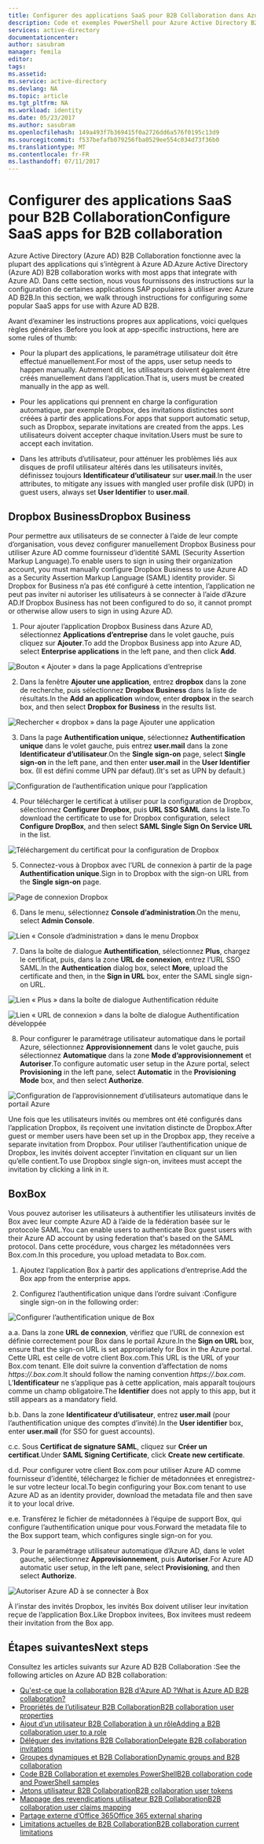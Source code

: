 ```yaml
---
title: Configurer des applications SaaS pour B2B Collaboration dans Azure Active Directory | Microsoft Docs
description: Code et exemples PowerShell pour Azure Active Directory B2B Collaboration
services: active-directory
documentationcenter: 
author: sasubram
manager: femila
editor: 
tags: 
ms.assetid: 
ms.service: active-directory
ms.devlang: NA
ms.topic: article
ms.tgt_pltfrm: NA
ms.workload: identity
ms.date: 05/23/2017
ms.author: sasubram
ms.openlocfilehash: 149a493f7b369415f0a2726dd6a576f0195c13d9
ms.sourcegitcommit: f537befafb079256fba0529ee554c034d73f36b0
ms.translationtype: MT
ms.contentlocale: fr-FR
ms.lasthandoff: 07/11/2017
---
```

# <a name="configure-saas-apps-for-b2b-collaboration"></a><span data-ttu-id="a9f49-103">Configurer des applications SaaS pour B2B Collaboration</span><span class="sxs-lookup"><span data-stu-id="a9f49-103">Configure SaaS apps for B2B collaboration</span></span>

<span data-ttu-id="a9f49-104">Azure Active Directory (Azure AD) B2B Collaboration fonctionne avec la plupart des applications qui s’intègrent à Azure AD.</span><span class="sxs-lookup"><span data-stu-id="a9f49-104">Azure Active Directory (Azure AD) B2B collaboration works with most apps that integrate with Azure AD.</span></span> <span data-ttu-id="a9f49-105">Dans cette section, nous vous fournissons des instructions sur la configuration de certaines applications SAP populaires à utiliser avec Azure AD B2B.</span><span class="sxs-lookup"><span data-stu-id="a9f49-105">In this section, we walk through instructions for configuring some popular SaaS apps for use with Azure AD B2B.</span></span>

<span data-ttu-id="a9f49-106">Avant d’examiner les instructions propres aux applications, voici quelques règles générales :</span><span class="sxs-lookup"><span data-stu-id="a9f49-106">Before you look at app-specific instructions, here are some rules of thumb:</span></span>

* <span data-ttu-id="a9f49-107">Pour la plupart des applications, le paramétrage utilisateur doit être effectué manuellement.</span><span class="sxs-lookup"><span data-stu-id="a9f49-107">For most of the apps, user setup needs to happen manually.</span></span> <span data-ttu-id="a9f49-108">Autrement dit, les utilisateurs doivent également être créés manuellement dans l’application.</span><span class="sxs-lookup"><span data-stu-id="a9f49-108">That is, users must be created manually in the app as well.</span></span>

* <span data-ttu-id="a9f49-109">Pour les applications qui prennent en charge la configuration automatique, par exemple Dropbox, des invitations distinctes sont créées à partir des applications.</span><span class="sxs-lookup"><span data-stu-id="a9f49-109">For apps that support automatic setup, such as Dropbox, separate invitations are created from the apps.</span></span> <span data-ttu-id="a9f49-110">Les utilisateurs doivent accepter chaque invitation.</span><span class="sxs-lookup"><span data-stu-id="a9f49-110">Users must be sure to accept each invitation.</span></span>

* <span data-ttu-id="a9f49-111">Dans les attributs d’utilisateur, pour atténuer les problèmes liés aux disques de profil utilisateur altérés dans les utilisateurs invités, définissez toujours **Identificateur d’utilisateur** sur **user.mail**.</span><span class="sxs-lookup"><span data-stu-id="a9f49-111">In the user attributes, to mitigate any issues with mangled user profile disk (UPD) in guest users, always set **User Identifier** to **user.mail**.</span></span>


## <a name="dropbox-business"></a><span data-ttu-id="a9f49-112">Dropbox Business</span><span class="sxs-lookup"><span data-stu-id="a9f49-112">Dropbox Business</span></span>

<span data-ttu-id="a9f49-113">Pour permettre aux utilisateurs de se connecter à l’aide de leur compte d’organisation, vous devez configurer manuellement Dropbox Business pour utiliser Azure AD comme fournisseur d’identité SAML (Security Assertion Markup Language).</span><span class="sxs-lookup"><span data-stu-id="a9f49-113">To enable users to sign in using their organization account, you must manually configure Dropbox Business to use Azure AD as a Security Assertion Markup Language (SAML) identity provider.</span></span> <span data-ttu-id="a9f49-114">Si Dropbox for Business n’a pas été configuré à cette intention, l’application ne peut pas inviter ni autoriser les utilisateurs à se connecter à l’aide d’Azure AD.</span><span class="sxs-lookup"><span data-stu-id="a9f49-114">If Dropbox Business has not been configured to do so, it cannot prompt or otherwise allow users to sign in using Azure AD.</span></span>

1. <span data-ttu-id="a9f49-115">Pour ajouter l’application Dropbox Business dans Azure AD, sélectionnez **Applications d’entreprise** dans le volet gauche, puis cliquez sur **Ajouter**.</span><span class="sxs-lookup"><span data-stu-id="a9f49-115">To add the Dropbox Business app into Azure AD, select **Enterprise applications** in the left pane, and then click **Add**.</span></span>

  ![Bouton « Ajouter » dans la page Applications d’entreprise](media/active-directory-b2b-configure-saas-apps/add-dropbox.png)

2. <span data-ttu-id="a9f49-117">Dans la fenêtre **Ajouter une application**, entrez **dropbox** dans la zone de recherche, puis sélectionnez **Dropbox Business** dans la liste de résultats.</span><span class="sxs-lookup"><span data-stu-id="a9f49-117">In the **Add an application** window, enter **dropbox** in the search box, and then select **Dropbox for Business** in the results list.</span></span>

  ![Rechercher « dropbox » dans la page Ajouter une application](media/active-directory-b2b-configure-saas-apps/add-app-dialog.png)

3. <span data-ttu-id="a9f49-119">Dans la page **Authentification unique**, sélectionnez **Authentification unique** dans le volet gauche, puis entrez **user.mail** dans la zone **Identificateur d’utilisateur**.</span><span class="sxs-lookup"><span data-stu-id="a9f49-119">On the **Single sign-on** page, select **Single sign-on** in the left pane, and then enter **user.mail** in the **User Identifier** box.</span></span> <span data-ttu-id="a9f49-120">(Il est défini comme UPN par défaut).</span><span class="sxs-lookup"><span data-stu-id="a9f49-120">(It's set as UPN by default.)</span></span>

  ![Configuration de l’authentification unique pour l’application](media/active-directory-b2b-configure-saas-apps/configure-app-sso.png)

4. <span data-ttu-id="a9f49-122">Pour télécharger le certificat à utiliser pour la configuration de Dropbox, sélectionnez **Configurer Dropbox**, puis **URL SSO SAML** dans la liste.</span><span class="sxs-lookup"><span data-stu-id="a9f49-122">To download the certificate to use for Dropbox configuration, select **Configure DropBox**, and then select **SAML Single Sign On Service URL** in the list.</span></span>

  ![Téléchargement du certificat pour la configuration de Dropbox](media/active-directory-b2b-configure-saas-apps/download-certificate.png)

5. <span data-ttu-id="a9f49-124">Connectez-vous à Dropbox avec l’URL de connexion à partir de la page **Authentification unique**.</span><span class="sxs-lookup"><span data-stu-id="a9f49-124">Sign in to Dropbox with the sign-on URL from the **Single sign-on** page.</span></span>

  ![Page de connexion Dropbox](media/active-directory-b2b-configure-saas-apps/sign-in-to-dropbox.png)

6. <span data-ttu-id="a9f49-126">Dans le menu, sélectionnez **Console d’administration**.</span><span class="sxs-lookup"><span data-stu-id="a9f49-126">On the menu, select **Admin Console**.</span></span>

  ![Lien « Console d’administration » dans le menu Dropbox](media/active-directory-b2b-configure-saas-apps/dropbox-menu.png)

7. <span data-ttu-id="a9f49-128">Dans la boîte de dialogue **Authentification**, sélectionnez **Plus**, chargez le certificat, puis, dans la zone **URL de connexion**, entrez l’URL SSO SAML.</span><span class="sxs-lookup"><span data-stu-id="a9f49-128">In the **Authentication** dialog box, select **More**, upload the certificate and then, in the **Sign in URL** box, enter the SAML single sign-on URL.</span></span>

  ![Lien « Plus » dans la boîte de dialogue Authentification réduite](media/active-directory-b2b-configure-saas-apps/dropbox-auth-01.png)

  ![Lien « URL de connexion » dans la boîte de dialogue Authentification développée](media/active-directory-b2b-configure-saas-apps/paste-single-sign-on-URL.png)

8. <span data-ttu-id="a9f49-131">Pour configurer le paramétrage utilisateur automatique dans le portail Azure, sélectionnez **Approvisionnement** dans le volet gauche, puis sélectionnez **Automatique** dans la zone **Mode d’approvisionnement** et **Autoriser**.</span><span class="sxs-lookup"><span data-stu-id="a9f49-131">To configure automatic user setup in the Azure portal, select **Provisioning** in the left pane, select **Automatic** in the **Provisioning Mode** box, and then select **Authorize**.</span></span>

  ![Configuration de l’approvisionnement d’utilisateurs automatique dans le portail Azure](media/active-directory-b2b-configure-saas-apps/set-up-automatic-provisioning.png)

<span data-ttu-id="a9f49-133">Une fois que les utilisateurs invités ou membres ont été configurés dans l’application Dropbox, ils reçoivent une invitation distincte de Dropbox.</span><span class="sxs-lookup"><span data-stu-id="a9f49-133">After guest or member users have been set up in the Dropbox app, they receive a separate invitation from Dropbox.</span></span> <span data-ttu-id="a9f49-134">Pour utiliser l’authentification unique de Dropbox, les invités doivent accepter l’invitation en cliquant sur un lien qu’elle contient.</span><span class="sxs-lookup"><span data-stu-id="a9f49-134">To use Dropbox single sign-on, invitees must accept the invitation by clicking a link in it.</span></span>

## <a name="box"></a><span data-ttu-id="a9f49-135">Box</span><span class="sxs-lookup"><span data-stu-id="a9f49-135">Box</span></span>
<span data-ttu-id="a9f49-136">Vous pouvez autoriser les utilisateurs à authentifier les utilisateurs invités de Box avec leur compte Azure AD à l’aide de la fédération basée sur le protocole SAML.</span><span class="sxs-lookup"><span data-stu-id="a9f49-136">You can enable users to authenticate Box guest users with their Azure AD account by using federation that's based on the SAML protocol.</span></span> <span data-ttu-id="a9f49-137">Dans cette procédure, vous chargez les métadonnées vers Box.com.</span><span class="sxs-lookup"><span data-stu-id="a9f49-137">In this procedure, you upload metadata to Box.com.</span></span>

1. <span data-ttu-id="a9f49-138">Ajoutez l’application Box à partir des applications d’entreprise.</span><span class="sxs-lookup"><span data-stu-id="a9f49-138">Add the Box app from the enterprise apps.</span></span>

2. <span data-ttu-id="a9f49-139">Configurez l’authentification unique dans l’ordre suivant :</span><span class="sxs-lookup"><span data-stu-id="a9f49-139">Configure single sign-on in the following order:</span></span>

  ![Configurer l’authentification unique de Box](media/active-directory-b2b-configure-saas-apps/configure-box-sso.png)

 <span data-ttu-id="a9f49-141">a.</span><span class="sxs-lookup"><span data-stu-id="a9f49-141">a.</span></span> <span data-ttu-id="a9f49-142">Dans la zone **URL de connexion**, vérifiez que l’URL de connexion est définie correctement pour Box dans le portail Azure.</span><span class="sxs-lookup"><span data-stu-id="a9f49-142">In the **Sign on URL** box, ensure that the sign-on URL is set appropriately for Box in the Azure portal.</span></span> <span data-ttu-id="a9f49-143">Cette URL est celle de votre client Box.com.</span><span class="sxs-lookup"><span data-stu-id="a9f49-143">This URL is the URL of your Box.com tenant.</span></span> <span data-ttu-id="a9f49-144">Elle doit suivre la convention d’affectation de noms *https://.box.com*.</span><span class="sxs-lookup"><span data-stu-id="a9f49-144">It should follow the naming convention *https://.box.com*.</span></span>  
 <span data-ttu-id="a9f49-145">L’**Identificateur** ne s’applique pas à cette application, mais apparaît toujours comme un champ obligatoire.</span><span class="sxs-lookup"><span data-stu-id="a9f49-145">The **Identifier** does not apply to this app, but it still appears as a mandatory field.</span></span>

 <span data-ttu-id="a9f49-146">b.</span><span class="sxs-lookup"><span data-stu-id="a9f49-146">b.</span></span> <span data-ttu-id="a9f49-147">Dans la zone **Identificateur d’utilisateur**, entrez **user.mail** (pour l’authentification unique des comptes d’invité).</span><span class="sxs-lookup"><span data-stu-id="a9f49-147">In the **User identifier** box, enter **user.mail** (for SSO for guest accounts).</span></span>

 <span data-ttu-id="a9f49-148">c.</span><span class="sxs-lookup"><span data-stu-id="a9f49-148">c.</span></span> <span data-ttu-id="a9f49-149">Sous **Certificat de signature SAML**, cliquez sur **Créer un certificat**.</span><span class="sxs-lookup"><span data-stu-id="a9f49-149">Under **SAML Signing Certificate**, click **Create new certificate**.</span></span>

 <span data-ttu-id="a9f49-150">d.</span><span class="sxs-lookup"><span data-stu-id="a9f49-150">d.</span></span> <span data-ttu-id="a9f49-151">Pour configurer votre client Box.com pour utiliser Azure AD comme fournisseur d’identité, téléchargez le fichier de métadonnées et enregistrez-le sur votre lecteur local.</span><span class="sxs-lookup"><span data-stu-id="a9f49-151">To begin configuring your Box.com tenant to use Azure AD as an identity provider, download the metadata file and then save it to your local drive.</span></span>

 <span data-ttu-id="a9f49-152">e.</span><span class="sxs-lookup"><span data-stu-id="a9f49-152">e.</span></span> <span data-ttu-id="a9f49-153">Transférez le fichier de métadonnées à l’équipe de support Box, qui configure l’authentification unique pour vous.</span><span class="sxs-lookup"><span data-stu-id="a9f49-153">Forward the metadata file to the Box support team, which configures single sign-on for you.</span></span>

3. <span data-ttu-id="a9f49-154">Pour le paramétrage utilisateur automatique d’Azure AD, dans le volet gauche, sélectionnez **Approvisionnement**, puis **Autoriser**.</span><span class="sxs-lookup"><span data-stu-id="a9f49-154">For Azure AD automatic user setup, in the left pane, select **Provisioning**, and then select **Authorize**.</span></span>

  ![Autoriser Azure AD à se connecter à Box](media/active-directory-b2b-configure-saas-apps/auth-azure-ad-to-connect-to-box.png)

<span data-ttu-id="a9f49-156">À l’instar des invités Dropbox, les invités Box doivent utiliser leur invitation reçue de l’application Box.</span><span class="sxs-lookup"><span data-stu-id="a9f49-156">Like Dropbox invitees, Box invitees must redeem their invitation from the Box app.</span></span>

## <a name="next-steps"></a><span data-ttu-id="a9f49-157">Étapes suivantes</span><span class="sxs-lookup"><span data-stu-id="a9f49-157">Next steps</span></span>

<span data-ttu-id="a9f49-158">Consultez les articles suivants sur Azure AD B2B Collaboration :</span><span class="sxs-lookup"><span data-stu-id="a9f49-158">See the following articles on Azure AD B2B collaboration:</span></span>

* [<span data-ttu-id="a9f49-159">Qu'est-ce que la collaboration B2B d'Azure AD ?</span><span class="sxs-lookup"><span data-stu-id="a9f49-159">What is Azure AD B2B collaboration?</span></span>](active-directory-b2b-what-is-azure-ad-b2b.md)
* [<span data-ttu-id="a9f49-160">Propriétés de l’utilisateur B2B Collaboration</span><span class="sxs-lookup"><span data-stu-id="a9f49-160">B2B collaboration user properties</span></span>](active-directory-b2b-user-properties.md)
* [<span data-ttu-id="a9f49-161">Ajout d’un utilisateur B2B Collaboration à un rôle</span><span class="sxs-lookup"><span data-stu-id="a9f49-161">Adding a B2B collaboration user to a role</span></span>](active-directory-b2b-add-guest-to-role.md)
* [<span data-ttu-id="a9f49-162">Déléguer des invitations B2B Collaboration</span><span class="sxs-lookup"><span data-stu-id="a9f49-162">Delegate B2B collaboration invitations</span></span>](active-directory-b2b-delegate-invitations.md)
* [<span data-ttu-id="a9f49-163">Groupes dynamiques et B2B Collaboration</span><span class="sxs-lookup"><span data-stu-id="a9f49-163">Dynamic groups and B2B collaboration</span></span>](active-directory-b2b-dynamic-groups.md)
* [<span data-ttu-id="a9f49-164">Code B2B Collaboration et exemples PowerShell</span><span class="sxs-lookup"><span data-stu-id="a9f49-164">B2B collaboration code and PowerShell samples</span></span>](active-directory-b2b-code-samples.md)
* [<span data-ttu-id="a9f49-165">Jetons utilisateur B2B Collaboration</span><span class="sxs-lookup"><span data-stu-id="a9f49-165">B2B collaboration user tokens</span></span>](active-directory-b2b-user-token.md)
* [<span data-ttu-id="a9f49-166">Mappage des revendications utilisateur B2B Collaboration</span><span class="sxs-lookup"><span data-stu-id="a9f49-166">B2B collaboration user claims mapping</span></span>](active-directory-b2b-claims-mapping.md)
* [<span data-ttu-id="a9f49-167">Partage externe d’Office 365</span><span class="sxs-lookup"><span data-stu-id="a9f49-167">Office 365 external sharing</span></span>](active-directory-b2b-o365-external-user.md)
* [<span data-ttu-id="a9f49-168">Limitations actuelles de B2B Collaboration</span><span class="sxs-lookup"><span data-stu-id="a9f49-168">B2B collaboration current limitations</span></span>](active-directory-b2b-current-limitations.md)
